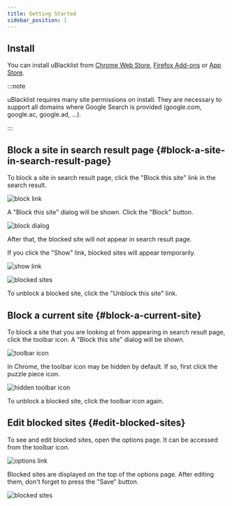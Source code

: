 ```yaml
---
title: Getting Started
sidebar_position: 1
---
```


## Install

You can install uBlacklist from [Chrome Web Store](https://chrome.google.com/webstore/detail/ublacklist/pncfbmialoiaghdehhbnbhkkgmjanfhe/), [Firefox Add-ons](https://addons.mozilla.org/en/firefox/addon/ublacklist/) or [App Store](https://apps.apple.com/us/app/ublacklist-for-safari/id1547912640).

:::note

uBlacklist requires many site permissions on install. They are necessary to support all domains where Google Search is provided (google.com, google.ac, google.ad, ...).

:::

## Block a site in search result page {#block-a-site-in-search-result-page}

To block a site in search result page, click the "Block this site" link in the search result.

![block link](/img/getting-started/block-1.png)

A "Block this site" dialog will be shown. Click the "Block" button.

![block dialog](/img/getting-started/block-2.png)

After that, the blocked site will not appear in search result page.

If you click the "Show" link, blocked sites will appear temporarily.

![show link](/img/getting-started/block-3.png)

![blocked sites](/img/getting-started/block-4.png)

To unblock a blocked site, click the "Unblock this site" link.

## Block a current site {#block-a-current-site}

To block a site that you are looking at from appearing in search result page, click the toolbar icon. A "Block this site" dialog will be shown.

![toolbar icon](/img/getting-started/block-current-1.png)

In Chrome, the toolbar icon may be hidden by default. If so, first click the puzzle piece icon.

![hidden toolbar icon](/img/getting-started/block-current-2.png)

To unblock a blocked site, click the toolbar icon again.

## Edit blocked sites {#edit-blocked-sites}

To see and edit blocked sites, open the options page. It can be accessed from the toolbar icon.

![options link](/img/getting-started/options-1.png)

Blocked sites are displayed on the top of the options page. After editing them, don't forget to press the "Save" button.

![blocked sites](/img/getting-started/options-2.png)
